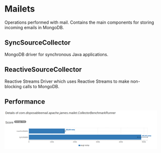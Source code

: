 # Mailets

Operations performed with mail.
Contains the main components for storing incoming emails in MongoDB.

## SyncSourceCollector
MongoDB driver for synchronous Java applications.

## ReactiveSourceCollector
Reactive Streams Driver which uses Reactive Streams to make non-blocking calls to MongoDB.

## Performance
![img.png](img%2Fimg.png)